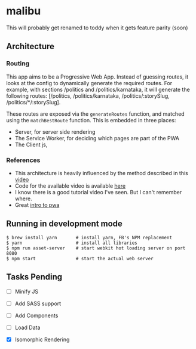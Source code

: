# malibu

This will probably get renamed to toddy when it gets feature parity (soon)

## Architecture

### Routing

This app aims to be a Progressive Web App. Instead of guessing routes, it looks at the config to dynamically generate the required routes. For example, with sections /politics and /politics/karnataka, it will generate the following routes: [/politics, /politics/karnataka, /politics/:storySlug, /politics/*/:storySlug].

These routes are exposed via the `generateRoutes` function, and matched using the `matchBestRoute` function. This is embedded in three places:

* Server, for server side rendering
* The Service Worker, for deciding which pages are part of the PWA
* The Client js,

### References

* This architecture is heavily influenced by the method described in this [video](https://www.youtube.com/watch?v=atUdVSuNRjA)
* Code for the available video is available [here](https://github.com/gja/pwa-clojure)
* I know there is a good tutorial video I've seen. But I can't remember where.
* Great [intro to pwa](https://developers.google.com/web/fundamentals/getting-started/codelabs/your-first-pwapp/)

## Running in development mode

```shell
$ brew install yarn       # install yarn, FB's NPM replacement
$ yarn                    # install all libraries
$ npm run asset-server    # start webkit hot loading server on port 8080
$ npm start               # start the actual web server
```

## Tasks Pending

- [ ] Minify JS
- [ ] Add SASS support
- [ ] Add Components
- [ ] Load Data
- [X] Isomorphic Rendering

